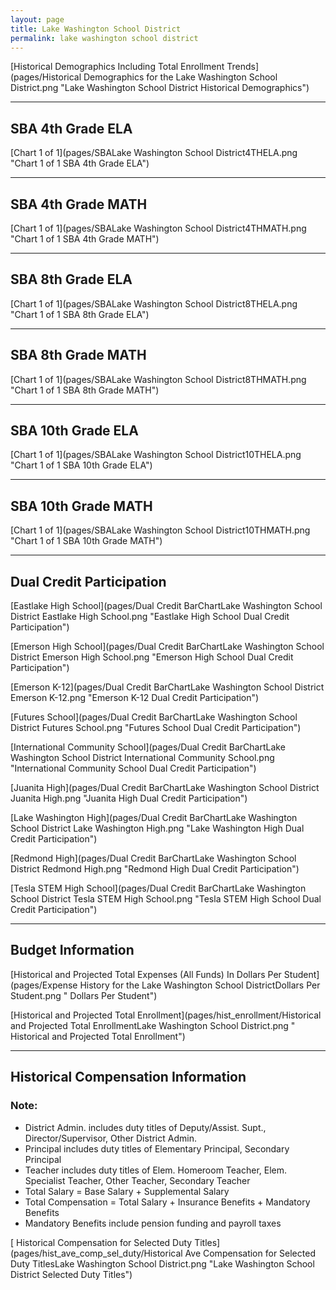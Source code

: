 ```yaml
---
layout: page
title: Lake Washington School District
permalink: lake washington school district
---
```



[Historical Demographics Including Total Enrollment Trends](pages/Historical Demographics for the Lake Washington School District.png "Lake Washington School District Historical Demographics")

___

## SBA 4th Grade ELA

[Chart 1 of 1](pages/SBALake Washington School District4THELA.png "Chart 1 of 1 SBA 4th Grade ELA")


___

## SBA 4th Grade MATH

[Chart 1 of 1](pages/SBALake Washington School District4THMATH.png "Chart 1 of 1 SBA 4th Grade MATH")


___

## SBA 8th Grade ELA

[Chart 1 of 1](pages/SBALake Washington School District8THELA.png "Chart 1 of 1 SBA 8th Grade ELA")


___

## SBA 8th Grade MATH

[Chart 1 of 1](pages/SBALake Washington School District8THMATH.png "Chart 1 of 1 SBA 8th Grade MATH")


___

## SBA 10th Grade ELA

[Chart 1 of 1](pages/SBALake Washington School District10THELA.png "Chart 1 of 1 SBA 10th Grade ELA")


___

## SBA 10th Grade MATH

[Chart 1 of 1](pages/SBALake Washington School District10THMATH.png "Chart 1 of 1 SBA 10th Grade MATH")


___

## Dual Credit Participation

[Eastlake High School](pages/Dual Credit BarChartLake Washington School District Eastlake High School.png "Eastlake High School Dual Credit Participation")

[Emerson High School](pages/Dual Credit BarChartLake Washington School District Emerson High School.png "Emerson High School Dual Credit Participation")

[Emerson K-12](pages/Dual Credit BarChartLake Washington School District Emerson K-12.png "Emerson K-12 Dual Credit Participation")

[Futures School](pages/Dual Credit BarChartLake Washington School District Futures School.png "Futures School Dual Credit Participation")

[International Community School](pages/Dual Credit BarChartLake Washington School District International Community School.png "International Community School Dual Credit Participation")

[Juanita High](pages/Dual Credit BarChartLake Washington School District Juanita High.png "Juanita High Dual Credit Participation")

[Lake Washington High](pages/Dual Credit BarChartLake Washington School District Lake Washington High.png "Lake Washington High Dual Credit Participation")

[Redmond High](pages/Dual Credit BarChartLake Washington School District Redmond High.png "Redmond High Dual Credit Participation")

[Tesla STEM High School](pages/Dual Credit BarChartLake Washington School District Tesla STEM High School.png "Tesla STEM High School Dual Credit Participation")


___

## Budget Information

[Historical and Projected Total Expenses (All Funds) In Dollars Per Student](pages/Expense History for the Lake Washington School DistrictDollars Per Student.png " Dollars Per Student")

[Historical and Projected Total Enrollment](pages/hist_enrollment/Historical and Projected Total EnrollmentLake Washington School District.png " Historical and Projected Total Enrollment")


___

## Historical Compensation Information
### Note:
- District Admin. includes duty titles of Deputy/Assist. Supt., Director/Supervisor, Other District Admin.
- Principal includes duty titles of Elementary Principal, Secondary Principal
- Teacher includes duty titles of Elem. Homeroom Teacher, Elem. Specialist Teacher, Other Teacher, Secondary Teacher
- Total Salary = Base Salary + Supplemental Salary
- Total Compensation = Total Salary + Insurance Benefits + Mandatory Benefits
- Mandatory Benefits include pension funding and payroll taxes

[ Historical Compensation for Selected Duty Titles](pages/hist_ave_comp_sel_duty/Historical Ave Compensation for Selected Duty TitlesLake Washington School District.png "Lake Washington School District Selected Duty Titles")

